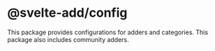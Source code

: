 # @svelte-add/config

This package provides configurations for adders and categories. This package also includes community adders.
